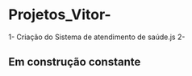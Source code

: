 # Projetos_Vitor-

1- Criação do Sistema de atendimento de saúde.js
2- 

## Em construção constante
